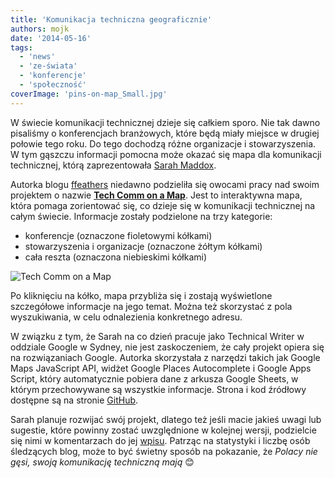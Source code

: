 ```yaml
---
title: 'Komunikacja techniczna geograficznie'
authors: mojk
date: '2014-05-16'
tags:
  - 'news'
  - 'ze-świata'
  - 'konferencje'
  - 'społeczność'
coverImage: 'pins-on-map_Small.jpg'
---
```


W świecie komunikacji technicznej dzieje się całkiem sporo. Nie tak dawno
pisaliśmy o konferencjach branżowych, które będą miały miejsce w drugiej połowie
tego roku. Do tego dochodzą różne organizacje i stowarzyszenia. W tym gąszczu
informacji pomocna może okazać się mapa dla komunikacji technicznej, którą
zaprezentowała [Sarah Maddox](http://www.linkedin.com/in/sarahmaddox).

<!--truncate-->

Autorka blogu [ffeathers](http://ffeathers.wordpress.com) niedawno podzieliła
się owocami pracy nad swoim projektem o nazwie
[**Tech Comm on a Map**](http://sarahmaddox.github.io/techcomm-map). Jest to
interaktywna mapa, która pomaga zorientować się, co dzieje się w komunikacji
technicznej na całym świecie. Informacje zostały podzielone na trzy kategorie:

- konferencje (oznaczone fioletowymi kółkami)
- stowarzyszenia i organizacje (oznaczone żółtym kółkami)
- cała reszta (oznaczona niebieskimi kółkami)

![Tech Comm on a Map](images/Tech-Comm-on-a-Map.png)

Po kliknięciu na kółko, mapa przybliża się i zostają wyświetlone szczegółowe
informacje na jego temat. Można też skorzystać z pola wyszukiwania, w celu
odnalezienia konkretnego adresu.

W związku z tym, że Sarah na co dzień pracuje jako Technical Writer w oddziale
Google w Sydney, nie jest zaskoczeniem, że cały projekt opiera się na
rozwiązaniach Google. Autorka skorzystała z narzędzi takich jak Google Maps
JavaScript API, widżet Google Places Autocomplete i Google Apps Script, który
automatycznie pobiera dane z arkusza Google Sheets, w którym przechowywane są
wszystkie informacje. Strona i kod źródłowy dostępne są na stronie
[GitHub](https://github.com/sarahmaddox/techcomm-map).

Sarah planuje rozwijać swój projekt, dlatego też jeśli macie jakieś uwagi lub
sugestie, które powinny zostać uwzględnione w kolejnej wersji, podzielcie się
nimi w komentarzach do jej
[wpisu](http://ffeathers.wordpress.com/2014/05/07/introducing-tech-comm-on-a-map).
Patrząc na statystyki i liczbę osób śledzących blog, może to być świetny sposób
na pokazanie, że _Polacy nie gęsi, swoją komunikację techniczną mają_ 😊
